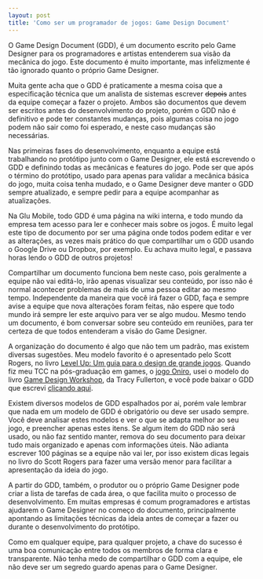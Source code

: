 ```yaml
---
layout: post
title: 'Como ser um programador de jogos: Game Design Document'
---
```


O Game Design Document (GDD), é um documento escrito pelo Game Designer para os programadores e artistas entenderem sua visão da mecânica do jogo. Este documento é muito importante, mas infelizmente é tão ignorado quanto o próprio Game Designer.

Muita gente acha que o GDD é praticamente a mesma coisa que a especificação técnica que um analista de sistemas escrever <del>depois</del> antes da equipe começar a fazer o projeto. Ambos são documentos que devem ser escritos antes do desenvolvimento do projeto, porém o GDD não é definitivo e pode ter constantes mudanças, pois algumas coisa no jogo podem não sair como foi esperado, e neste caso mudanças são necessárias.

Nas primeiras fases do desenvolvimento, enquanto a equipe está trabalhando no protótipo junto com o Game Designer, ele está escrevendo o GDD e definindo todas as mecânicas e features do jogo. Pode ser que após o término do protótipo, usado para apenas para validar a mecânica básica do jogo, muita coisa tenha mudado, e o Game Designer deve manter o GDD sempre atualizado, e sempre pedir para a equipe acompanhar as atualizações.

Na Glu Mobile, todo GDD é uma página na wiki interna, e todo mundo da empresa tem acesso para ler e conhecer mais sobre os jogos. É muito legal este tipo de documento por ser uma página onde todos podem editar e ver as alterações, as vezes mais prático do que compartilhar um o GDD usando o Google Drive ou Dropbox, por exemplo. Eu achava muito legal, e passava horas lendo o GDD de outros projetos!

Compartilhar um documento funciona bem neste caso, pois geralmente a equipe não vai editá-lo, irão apenas visualizar seu conteúdo, por isso não é normal acontecer problemas de mais de uma pessoa editar ao mesmo tempo. Independente da maneira que você irá fazer o GDD, faça e sempre avise a equipe que nova alterações foram feitas, não espere que todo mundo irá sempre ler este arquivo para ver se algo mudou. Mesmo tendo um documento, é bom conversar sobre seu conteúdo em reuniões, para ter certeza de que todos entenderam a visão do Game Designer.

A organização do documento é algo que não tem um padrão, mas existem diversas sugestões. Meu modelo favorito é o apresentado pelo Scott Rogers, no livro [Level Up: Um guia para o design de grande jogos](http://gamedeveloper.com.br/blog/2013/05/16/level-up-game-design/ "Livro"). Quando fiz meu TCC na pós-graduação em games, o [jogo Oniro](http://gamedeveloper.com.br/blog/2010/12/29/fim-do-tcc-da-pos-graduacao-oniro/ "Oniro"), usei o modelo do livro [Game Design Workshop](http://www.amazon.com/Game-Design-Workshop-Playcentric-Innovative/dp/0240809742/ref=sr_1_1?ie=UTF8&qid=1386786435&sr=8-1&keywords=Game+Design+Workshop "Livro"), da Tracy Fullerton, e você pode baixar o GDD que escrevi [clicando aqui](http://gamedeveloper.com.br/cicanci/download/GDD_Oniro_BrunoCicanci.pdf "Oniro").

Existem diversos modelos de GDD espalhados por ai, porém vale lembrar que nada em um modelo de GDD é obrigatório ou deve ser usado sempre. Você deve analisar estes modelos e ver o que se adapta melhor ao seu jogo, e preencher apenas estes itens. Se algum item do GDD não será usado, ou não faz sentido manter, remova do seu documento para deixar tudo mais organizado e apenas com informações úteis. Não adianta escrever 100 páginas se a equipe não vai ler, por isso existem dicas legais no livro do Scott Rogers para fazer uma versão menor para facilitar a apresentação da ideia do jogo.

A partir do GDD, também, o produtor ou o próprio Game Designer pode criar a lista de tarefas de cada área, o que facilita muito o processo de desenvolvimento. Em muitas empresas é comum programadores e artistas ajudarem o Game Designer no começo do documento, principalmente apontando as limitações técnicas da ideia antes de começar a fazer ou durante o desenvolvimento do protótipo.

Como em qualquer equipe, para qualquer projeto, a chave do sucesso é uma boa comunicação entre todos os membros de forma clara e transparente. Não tenha medo de compartilhar o GDD com a equipe, ele não deve ser um segredo guardo apenas para o Game Designer.
